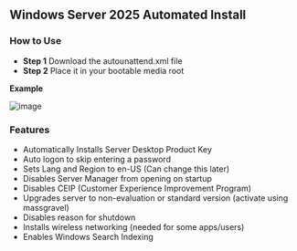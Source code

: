 ## Windows Server 2025 Automated Install


### How to Use
- **Step 1** Download the autounattend.xml file
- **Step 2** Place it in your bootable media root
  
**Example**

  ![image](https://github.com/user-attachments/assets/f4167ac3-7d4d-4af2-b57a-d74ac06cb124)

### Features
- Automatically Installs Server Desktop Product Key
- Auto logon to skip entering a password
- Sets Lang and Region to en-US (Can change this later)
- Disables Server Manager from opening on startup
- Disables CEIP (Customer Experience Improvement Program)
- Upgrades server to non-evaluation or standard version (activate using massgravel)
- Disables reason for shutdown
- Installs wireless networking (needed for some apps/users)
- Enables Windows Search Indexing
